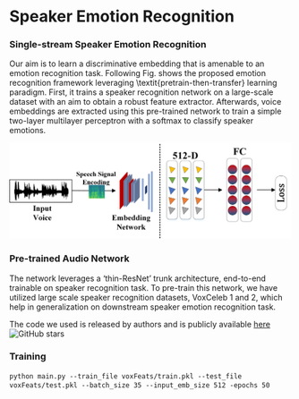 # Speaker Emotion Recognition

### Single-stream Speaker Emotion Recognition
Our aim is to learn a discriminative embedding that is amenable to an emotion recognition task. Following Fig. shows the proposed emotion recognition framework leveraging \textit{pretrain-then-transfer} learning paradigm. First, it trains a speaker recognition network on a large-scale dataset with an aim to obtain a robust feature extractor. Afterwards, voice embeddings are extracted using this pre-trained network to train a simple two-layer multilayer perceptron with a softmax to classify speaker emotions.

![Emotion recognition network](images/voice.jpg)

### Pre-trained Audio Network
The network leverages a ‘thin-ResNet’ trunk architecture, end-to-end trainable on speaker recognition task. To pre-train this network, we have utilized large scale speaker recognition datasets, VoxCeleb 1 and 2, which help in generalization on downstream speaker emotion recognition task.

The code we used is released by authors and is publicly available [here](https://github.com/WeidiXie/VGG-Speaker-Recognition)![GitHub stars](https://img.shields.io/github/stars/WeidiXie/VGG-Speaker-Recognition.svg?logo=github&label=Stars)

### Training

```
python main.py --train_file voxFeats/train.pkl --test_file voxFeats/test.pkl --batch_size 35 --input_emb_size 512 -epochs 50

```
